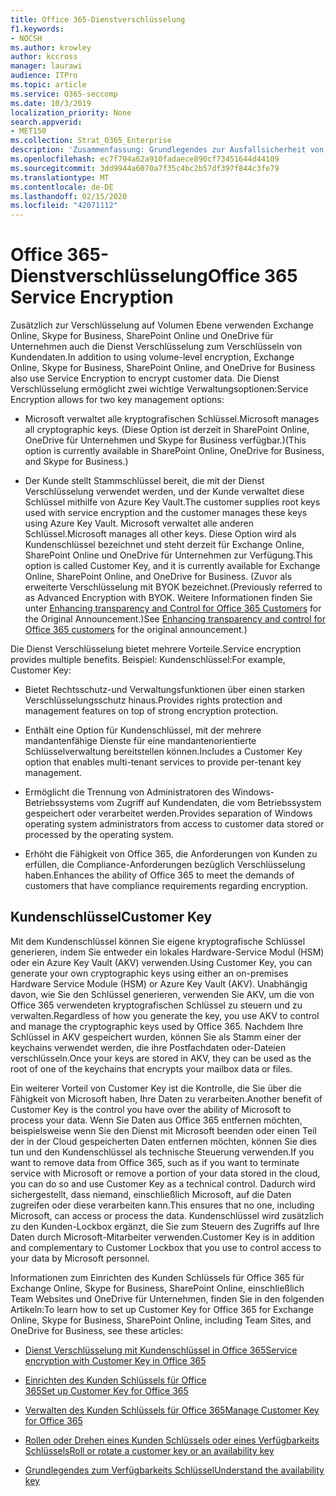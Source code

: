 ```yaml
---
title: Office 365-Dienstverschlüsselung
f1.keywords:
- NOCSH
ms.author: krowley
author: kccross
manager: laurawi
audience: ITPro
ms.topic: article
ms.service: O365-seccomp
ms.date: 10/3/2019
localization_priority: None
search.appverid:
- MET150
ms.collection: Strat_O365_Enterprise
description: 'Zusammenfassung: Grundlegendes zur Ausfallsicherheit von Daten in Microsoft Office 365.'
ms.openlocfilehash: ec7f794a62a910fadaece890cf73451644d44109
ms.sourcegitcommit: 3dd9944a6070a7f35c4bc2b57df397f844c3fe79
ms.translationtype: MT
ms.contentlocale: de-DE
ms.lasthandoff: 02/15/2020
ms.locfileid: "42071112"
---
```

# <a name="office-365-service-encryption"></a><span data-ttu-id="63bac-103">Office 365-Dienstverschlüsselung</span><span class="sxs-lookup"><span data-stu-id="63bac-103">Office 365 Service Encryption</span></span>

<span data-ttu-id="63bac-104">Zusätzlich zur Verschlüsselung auf Volumen Ebene verwenden Exchange Online, Skype for Business, SharePoint Online und OneDrive für Unternehmen auch die Dienst Verschlüsselung zum Verschlüsseln von Kundendaten.</span><span class="sxs-lookup"><span data-stu-id="63bac-104">In addition to using volume-level encryption, Exchange Online, Skype for Business, SharePoint Online, and OneDrive for Business also use Service Encryption to encrypt customer data.</span></span> <span data-ttu-id="63bac-105">Die Dienst Verschlüsselung ermöglicht zwei wichtige Verwaltungsoptionen:</span><span class="sxs-lookup"><span data-stu-id="63bac-105">Service Encryption allows for two key management options:</span></span>

- <span data-ttu-id="63bac-106">Microsoft verwaltet alle kryptografischen Schlüssel.</span><span class="sxs-lookup"><span data-stu-id="63bac-106">Microsoft manages all cryptographic keys.</span></span> <span data-ttu-id="63bac-107">(Diese Option ist derzeit in SharePoint Online, OneDrive für Unternehmen und Skype for Business verfügbar.)</span><span class="sxs-lookup"><span data-stu-id="63bac-107">(This option is currently available in SharePoint Online, OneDrive for Business, and Skype for Business.)</span></span>

- <span data-ttu-id="63bac-108">Der Kunde stellt Stammschlüssel bereit, die mit der Dienst Verschlüsselung verwendet werden, und der Kunde verwaltet diese Schlüssel mithilfe von Azure Key Vault.</span><span class="sxs-lookup"><span data-stu-id="63bac-108">The customer supplies root keys used with service encryption and the customer manages these keys using Azure Key Vault.</span></span> <span data-ttu-id="63bac-109">Microsoft verwaltet alle anderen Schlüssel.</span><span class="sxs-lookup"><span data-stu-id="63bac-109">Microsoft manages all other keys.</span></span> <span data-ttu-id="63bac-110">Diese Option wird als Kundenschlüssel bezeichnet und steht derzeit für Exchange Online, SharePoint Online und OneDrive für Unternehmen zur Verfügung.</span><span class="sxs-lookup"><span data-stu-id="63bac-110">This option is called Customer Key, and it is currently available for Exchange Online, SharePoint Online, and OneDrive for Business.</span></span> <span data-ttu-id="63bac-111">(Zuvor als erweiterte Verschlüsselung mit BYOK bezeichnet.</span><span class="sxs-lookup"><span data-stu-id="63bac-111">(Previously referred to as Advanced Encryption with BYOK.</span></span> <span data-ttu-id="63bac-112">Weitere Informationen finden Sie unter [Enhancing transparency and Control for Office 365 Customers](https://blogs.office.com/2015/04/21/enhancing-transparency-and-control-for-office-365-customers/) for the Original Announcement.)</span><span class="sxs-lookup"><span data-stu-id="63bac-112">See [Enhancing transparency and control for Office 365 customers](https://blogs.office.com/2015/04/21/enhancing-transparency-and-control-for-office-365-customers/) for the original announcement.)</span></span>

<span data-ttu-id="63bac-113">Die Dienst Verschlüsselung bietet mehrere Vorteile.</span><span class="sxs-lookup"><span data-stu-id="63bac-113">Service encryption provides multiple benefits.</span></span> <span data-ttu-id="63bac-114">Beispiel: Kundenschlüssel:</span><span class="sxs-lookup"><span data-stu-id="63bac-114">For example, Customer Key:</span></span>

- <span data-ttu-id="63bac-115">Bietet Rechtsschutz-und Verwaltungsfunktionen über einen starken Verschlüsselungsschutz hinaus.</span><span class="sxs-lookup"><span data-stu-id="63bac-115">Provides rights protection and management features on top of strong encryption protection.</span></span>

- <span data-ttu-id="63bac-116">Enthält eine Option für Kundenschlüssel, mit der mehrere mandantenfähige Dienste für eine mandantenorientierte Schlüsselverwaltung bereitstellen können.</span><span class="sxs-lookup"><span data-stu-id="63bac-116">Includes a Customer Key option that enables multi-tenant services to provide per-tenant key management.</span></span>

- <span data-ttu-id="63bac-117">Ermöglicht die Trennung von Administratoren des Windows-Betriebssystems vom Zugriff auf Kundendaten, die vom Betriebssystem gespeichert oder verarbeitet werden.</span><span class="sxs-lookup"><span data-stu-id="63bac-117">Provides separation of Windows operating system administrators from access to customer data stored or processed by the operating system.</span></span>

- <span data-ttu-id="63bac-118">Erhöht die Fähigkeit von Office 365, die Anforderungen von Kunden zu erfüllen, die Compliance-Anforderungen bezüglich Verschlüsselung haben.</span><span class="sxs-lookup"><span data-stu-id="63bac-118">Enhances the ability of Office 365 to meet the demands of customers that have compliance requirements regarding encryption.</span></span>

## <a name="customer-key"></a><span data-ttu-id="63bac-119">Kundenschlüssel</span><span class="sxs-lookup"><span data-stu-id="63bac-119">Customer Key</span></span>

<span data-ttu-id="63bac-120">Mit dem Kundenschlüssel können Sie eigene kryptografische Schlüssel generieren, indem Sie entweder ein lokales Hardware-Service Modul (HSM) oder ein Azure Key Vault (AKV) verwenden.</span><span class="sxs-lookup"><span data-stu-id="63bac-120">Using Customer Key, you can generate your own cryptographic keys using either an on-premises Hardware Service Module (HSM) or Azure Key Vault (AKV).</span></span> <span data-ttu-id="63bac-121">Unabhängig davon, wie Sie den Schlüssel generieren, verwenden Sie AKV, um die von Office 365 verwendeten kryptografischen Schlüssel zu steuern und zu verwalten.</span><span class="sxs-lookup"><span data-stu-id="63bac-121">Regardless of how you generate the key, you use AKV to control and manage the cryptographic keys used by Office 365.</span></span> <span data-ttu-id="63bac-122">Nachdem Ihre Schlüssel in AKV gespeichert wurden, können Sie als Stamm einer der keychains verwendet werden, die ihre Postfachdaten oder-Dateien verschlüsseln.</span><span class="sxs-lookup"><span data-stu-id="63bac-122">Once your keys are stored in AKV, they can be used as the root of one of the keychains that encrypts your mailbox data or files.</span></span>

<span data-ttu-id="63bac-123">Ein weiterer Vorteil von Customer Key ist die Kontrolle, die Sie über die Fähigkeit von Microsoft haben, Ihre Daten zu verarbeiten.</span><span class="sxs-lookup"><span data-stu-id="63bac-123">Another benefit of Customer Key is the control you have over the ability of Microsoft to process your data.</span></span> <span data-ttu-id="63bac-124">Wenn Sie Daten aus Office 365 entfernen möchten, beispielsweise wenn Sie den Dienst mit Microsoft beenden oder einen Teil der in der Cloud gespeicherten Daten entfernen möchten, können Sie dies tun und den Kundenschlüssel als technische Steuerung verwenden.</span><span class="sxs-lookup"><span data-stu-id="63bac-124">If you want to remove data from Office 365, such as if you want to terminate service with Microsoft or remove a portion of your data stored in the cloud, you can do so and use Customer Key as a technical control.</span></span> <span data-ttu-id="63bac-125">Dadurch wird sichergestellt, dass niemand, einschließlich Microsoft, auf die Daten zugreifen oder diese verarbeiten kann.</span><span class="sxs-lookup"><span data-stu-id="63bac-125">This ensures that no one, including Microsoft, can access or process the data.</span></span> <span data-ttu-id="63bac-126">Kundenschlüssel wird zusätzlich zu den Kunden-Lockbox ergänzt, die Sie zum Steuern des Zugriffs auf Ihre Daten durch Microsoft-Mitarbeiter verwenden.</span><span class="sxs-lookup"><span data-stu-id="63bac-126">Customer Key is in addition and complementary to Customer Lockbox that you use to control access to your data by Microsoft personnel.</span></span>

<span data-ttu-id="63bac-127">Informationen zum Einrichten des Kunden Schlüssels für Office 365 für Exchange Online, Skype for Business, SharePoint Online, einschließlich Team Websites und OneDrive für Unternehmen, finden Sie in den folgenden Artikeln:</span><span class="sxs-lookup"><span data-stu-id="63bac-127">To learn how to set up Customer Key for Office 365 for Exchange Online, Skype for Business, SharePoint Online, including Team Sites, and OneDrive for Business, see these articles:</span></span>

- [<span data-ttu-id="63bac-128">Dienst Verschlüsselung mit Kundenschlüssel in Office 365</span><span class="sxs-lookup"><span data-stu-id="63bac-128">Service encryption with Customer Key in Office 365</span></span>](customer-key-overview.md)

- [<span data-ttu-id="63bac-129">Einrichten des Kunden Schlüssels für Office 365</span><span class="sxs-lookup"><span data-stu-id="63bac-129">Set up Customer Key for Office 365</span></span>](customer-key-set-up.md)

- [<span data-ttu-id="63bac-130">Verwalten des Kunden Schlüssels für Office 365</span><span class="sxs-lookup"><span data-stu-id="63bac-130">Manage Customer Key for Office 365</span></span>](customer-key-manage.md)

- [<span data-ttu-id="63bac-131">Rollen oder Drehen eines Kunden Schlüssels oder eines Verfügbarkeits Schlüssels</span><span class="sxs-lookup"><span data-stu-id="63bac-131">Roll or rotate a customer key or an availability key</span></span>](customer-key-availability-key-roll.md)

- [<span data-ttu-id="63bac-132">Grundlegendes zum Verfügbarkeits Schlüssel</span><span class="sxs-lookup"><span data-stu-id="63bac-132">Understand the availability key</span></span>](customer-key-availability-key-understand.md)
 
